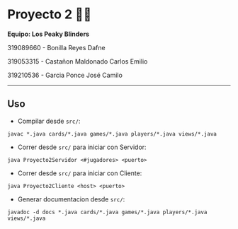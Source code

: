 # **Proyecto 2** 🔮🧙

**Equipo: Los Peaky Blinders**

319089660 - Bonilla Reyes Dafne

319053315 - Castañon Maldonado Carlos Emilio

319210536 - Garcia Ponce José Camilo

---

## **Uso**

- Compilar desde `src/`:

```
javac *.java cards/*.java games/*.java players/*.java views/*.java
```

- Correr desde `src/` para iniciar con Servidor:

```  
java Proyecto2Servidor <#jugadores> <puerto>
```

- Correr desde `src/` para iniciar con Cliente:

```
java Proyecto2Cliente <host> <puerto>
```

- Generar documentacion desde `src/`:

```
javadoc -d docs *.java cards/*.java games/*.java players/*.java views/*.java
```
